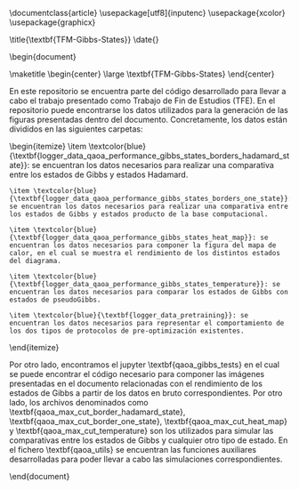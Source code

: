 \documentclass{article}
\usepackage[utf8]{inputenc}
\usepackage{xcolor}
\usepackage{graphicx}

\title{\textbf{TFM-Gibbs-States}}
\date{}

\begin{document}

\maketitle
\begin{center}
    \large
    \textbf{TFM-Gibbs-States}
\end{center}

En este repositorio se encuentra parte del código desarrollado para llevar a cabo el trabajo presentado como Trabajo de Fin de Estudios (TFE). En el repositorio puede encontrarse los datos utilizados para la generación de las figuras presentadas dentro del documento. Concretamente, los datos están divididos en las siguientes carpetas:

\begin{itemize}
    \item \textcolor{blue}{\textbf{logger_data_qaoa_performance_gibbs_states_borders_hadamard_state}}: se encuentran los datos necesarios para realizar una comparativa entre los estados de Gibbs y estados Hadamard.

    \item \textcolor{blue}{\textbf{logger_data_qaoa_performance_gibbs_states_borders_one_state}}: se encuentran los datos necesarios para realizar una comparativa entre los estados de Gibbs y estados producto de la base computacional.

    \item \textcolor{blue}{\textbf{logger_data_qaoa_performance_gibbs_states_heat_map}}: se encuentran los datos necesarios para componer la figura del mapa de calor, en el cual se muestra el rendimiento de los distintos estados del diagrama.

    \item \textcolor{blue}{\textbf{logger_data_qaoa_performance_gibbs_states_temperature}}: se encuentran los datos necesarios para comparar los estados de Gibbs con estados de pseudoGibbs.

    \item \textcolor{blue}{\textbf{logger_data_pretraining}}: se encuentran los datos necesarios para representar el comportamiento de los dos tipos de protocolos de pre-optimización existentes.
\end{itemize}

Por otro lado, encontramos el jupyter \textbf{qaoa_gibbs_tests} en el cual se puede encontrar el código necesario para componer las imágenes presentadas en el documento relacionadas con el rendimiento de los estados de Gibbs a partir de los datos en bruto correspondientes. Por otro lado, los archivos denominados como \textbf{qaoa_max_cut_border_hadamard_state}, \textbf{qaoa_max_cut_border_one_state}, \textbf{qaoa_max_cut_heat_map} y \textbf{qaoa_max_cut_temperature} son los utilizados para simular las comparativas entre los estados de Gibbs y cualquier otro tipo de estado. En el fichero \textbf{qaoa_utils} se encuentran las funciones auxiliares desarrolladas para poder llevar a cabo las simulaciones correspondientes.

\end{document}
